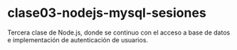 clase03-nodejs-mysql-sesiones
=============================

Tercera clase de Node.js, donde se continuo con el acceso a base de datos e implementación de autenticación de usuarios.
